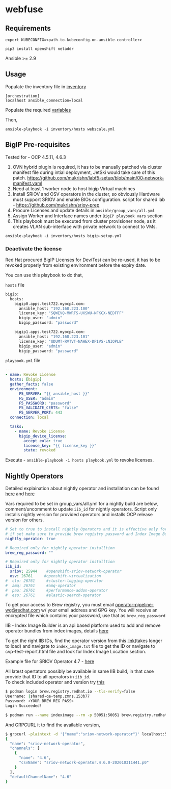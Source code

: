 # webfuse

## Requirements

`export KUBECONFIG=<path-to-kubeconfig-on-ansible-controller>`

`pip3 install openshift netaddr`

Ansible >= 2.9

## Usage

Populate the inventory file in [inventory](ansible/inventory/hosts)

```
[orchestration]
localhost ansible_connection=local
```

Populate the required [variables](ansible/group_vars/all.yml)

Then,

`ansible-playbook -i inventory/hosts webscale.yml`

## BigIP Pre-requisites

Tested for - OCP 4.5.11, 4.6.3

1.  OVN hybrid plugin is required, it has to be manually patched via cluster manifest file during intial deployment, JetSki would take care of this patch. https://github.com/mukrishn/labf5-setup/blob/main/00-network-manifest.yaml
2.  Need at least 1 worker node to host bigip Virtual machines
3.  Install SRIOV and OSV operators in the cluster, so obviously Hardware must support SRIOV and enable BIOs configuration. script for shared lab - https://github.com/mukrishn/sriov-prep
4.  Procure Licenses and update details in `ansible/group_vars/all.yml` 
5.  Assign Worker and Interface names under `BigIP playbook vars` section
6.  This playbook must be executed from cluster provisioner node, as it creates VLAN sub-interface with private network to connect to VMs.

`ansible-playbook -i inventory/hosts bigip-setup.yml`

### Deactivate the license 

Red Hat procured BigIP Licenses for Dev/Test can be re-used, it has to be revoked properly from existing environment before the expiry date. 

You can use this playbook to do that, 

`hosts` file

```sh
bigip:
  hosts:
    bigip0.apps.test722.myocp4.com:
      ansible_host: "192.168.223.100"
      license_key: "SQWEVQ-MWRFS-UXSWU-NFKCX-NEDFFF"
      bigip_user: "admin"
      bigip_password: "password"

    bigip1.apps.test722.myocp4.com:
      ansible_host: "192.168.223.101"
      license_key: "UDUMT-RVTVT-NAWEX-DPIVS-LNIOPLB"
      bigip_user: "admin"
      bigip_password: "password"
```

`playbook.yml` file

```yml
---
- name: Revoke License
  hosts: [bigip]
  gather_facts: false
  environment:
      F5_SERVER: "{{ ansible_host }}"
      F5_USER: "admin"
      F5_PASSWORD: "password"
      F5_VALIDATE_CERTS: "false"
      F5_SERVER_PORT: 443
  connection: local

  tasks:
    - name: Revoke License
      bigip_device_license:
        accept_eula: true
        license_key: "{{ license_key }}"
        state: revoked
```

Execute - `ansible-playbook -i hosts playbook.yml` to revoke licenses.

## Nightly Operators

Detailed explaination about nightly operator and installation can be found [here](https://docs.engineering.redhat.com/display/MULTIARCH/How+To+Test+Red+Hat+ART+Operators) and [here](https://gitlab.cee.redhat.com/cf/docs/pipeline/-/blob/master/doc/Operators/Test.md#test)

Vars required to be set in group_vars/all.yml for a nightly build are below, comment/uncomment to update `iib_id` for nightly operators. Script only installs nightly version for provided operators and installs OCP release version for others. 

```yml
# Set to true to install nightly Operators and it is effective only for dev-preview builds, 
# if set make sure to provide brew registry password and Index Image Build IDs
nightly_operator: true

# Required only for nightly operator installtion
brew_reg_password: ""

# Required only for nightly operator installtion
iib_id:
  sriov: 25944    #openshift-sriov-network-operator
  osv: 26761     #openshift-virtualization 
#  clo: 26761     #cluster-logging-operator
#  amq: 26761     #amq-operator
#  pao: 26761     #performance-addon-operator
#  eso: 26761     #elastic-search-operator
```

To get your access to Brew registry, you must email operator-pipeline-wg@redhat.com w/ your email address and GPG key. You will receive an encrypted file which contains your password, use that as `brew_reg_password`

IIB - Index Image Builder is an api based platform used to add and remove operator bundles from index images, details [here](https://gitlab.cee.redhat.com/ocp-edge-qe/ocp-edge/-/blob/master/docs/index-images-4.6.md#index-image-build-process)

To get the right IIB IDs, find the operator version from this [link](http://external-ci-coldstorage.datahub.redhat.com/cvp/cvp-redhat-operator-bundle-image-validation-test/)(takes longer to load) and navigate to `index_image.txt` file to get the ID or navigate to cvp-test-report.html file and look for Index Image Location section.

Example file for SRIOV Operator 4.7 - [here](http://external-ci-coldstorage.datahub.redhat.com/cvp/cvp-redhat-operator-bundle-image-validation-test/sriov-network-operator-metadata-container-v4.7.0.202012021303.p0-1/ade5976a-0d9b-47cf-9d50-f42c2b4f5758/index_images.yml)

All latest opertators possibly be available in same IIB build, in that case provide that ID to all operators in `iib_id`.  
To check included operator and version try [this](https://gitlab.cee.redhat.com/ocp-edge-qe/ocp-edge/-/blob/master/docs/index-images-4.6.md#identifying-which-operator-bundle-pointers-exist-in-an-index-image)

```sh
$ podman login brew.registry.redhat.io --tls-verify=false
Username: |shared-qe-temp.zmns.153b77
Password: <YOUR BREW REG PASS>
Login Succeeded!

$ podman run --name indeximage --rm -p 50051:50051 brew.registry.redhat.io/rh-osbs/iib-pub-pending:26761
```
And GRPCURL it to find the available version, 
```sh
$ grpcurl -plaintext -d '{"name":"sriov-network-operator"}' localhost:50051 api.Registry/GetPackage
{
  "name": "sriov-network-operator",
  "channels": [
    {
      "name": "4.6",
      "csvName": "sriov-network-operator.4.6.0-202010311441.p0"
    }
  ],
  "defaultChannelName": "4.6"
}
```
